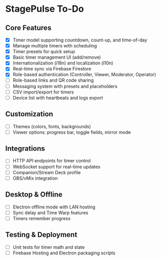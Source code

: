 # StagePulse To-Do

## Core Features
- [x] Timer model supporting countdown, count-up, and time-of-day
- [x] Manage multiple timers with scheduling
- [x] Timer presets for quick setup
- [x] Basic timer management UI (add/remove)
- [x] Internationalization (i18n) and localization (l10n)
- [x] Real-time sync via Firebase Firestore
- [x] Role-based authentication (Controller, Viewer, Moderator, Operator)
- [ ] Role-based links and QR code sharing
- [ ] Messaging system with presets and placeholders
- [ ] CSV import/export for timers
- [ ] Device list with heartbeats and logs export

## Customization
- [ ] Themes (colors, fonts, backgrounds)
- [ ] Viewer options: progress bar, toggle fields, mirror mode

## Integrations
- [ ] HTTP API endpoints for timer control
- [ ] WebSocket support for real-time updates
- [ ] Companion/Stream Deck profile
- [ ] OBS/vMix integration

## Desktop & Offline
- [ ] Electron offline mode with LAN hosting
- [ ] Sync delay and Time Warp features
- [ ] Timers remember progress

## Testing & Deployment
- [ ] Unit tests for timer math and state
- [ ] Firebase Hosting and Electron packaging scripts
